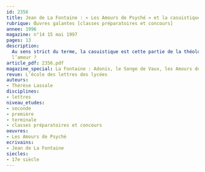 ```yaml
---
id: 2356
title: Jean de La Fontaine : « Les Amours de Psyché » et la casuistique amoureuse
rubrique: Œuvres galantes [classes préparatoires et concours]
annee: 1996
magazine: n°14 15 mai 1997
pages: 13
description: 
  Au sens strict du terme, la casuistique est cette partie de la théologie morale qui s’occupe des cas de conscience ; par extension, ce terme constitue une appellation adéquate pour toute discussion portant sur une conduite tenue dans des circonstances particulièrement importantes de la vie humaine. Le titre retenu par La Fontaine, « Les Amours de Psyché », désigne une de ces circonstances comme objet de l’expérience de l’héroïne, expérience qui est aussi le sujet de nombreuses discussions : comment une relation amoureuse peut-elle naître, durer, s’intensifier ou au contraire se détruire ? Quels sont les ennemis de
  l’amour ?
article_pdf: 2356.pdf
magazine_special: La Fontaine : Adonis, le Songe de Vaux, les Amours de Psyché
revue: L’école des lettres des lycées
auteurs:
- Thérèse Lassale
disciplines:
- lettres
niveau_etudes:
- seconde
- première
- terminale
- classes préparatoires et concours
oeuvres:
- Les Amours de Psyché
ecrivains:
- Jean de La Fontaine
siecles:
- 17e siècle
---
```

